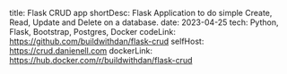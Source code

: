 title: Flask CRUD app
shortDesc: Flask Application to do simple Create, Read, Update and Delete on a database.
date: 2023-04-25
tech: Python, Flask, Bootstrap, Postgres, Docker
codeLink: https://github.com/buildwithdan/flask-crud
selfHost: https://crud.danienell.com
dockerLink: https://hub.docker.com/r/buildwithdan/flask-crud